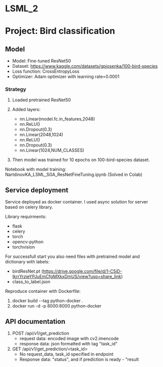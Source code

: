 # LSML_2

# Project: Bird classification

## Model
- Model: Fine-tuned ResNet50
- Dataset: https://www.kaggle.com/datasets/gpiosenka/100-bird-species
- Loss function: CrossEntropyLoss
- Optimizer: Adam optimizer with learning rate=0.0001

### Strategy
1. Loaded pretrained ResNet50
2. Added layers:
    - nn.Linear(model.fc.in_features,2048)
    - nn.ReLU()
    - nn.Dropout(0.3)
    - nn.Linear(2048,1024)
    - nn.ReLU()
    - nn.Dropout(0.3)
    - nn.Linear(1024,NUM_CLASSES)
 
3. Then model was trained for 10 epochs on 100-bird-species dataset.


Notebook with model training:  NartdinovKA_LSML_SGA_ResNetFineTuning.ipynb (Solved in Colab)

## Service deployment

Service deployed as docker container.
I used async solution for server based on celery library.


Library requirments: 
- flask
- celery
- torch
- opencv-python
- torchvision

For successfull start you also need files with pretrained model and dictionary with labels:
- birdResNet.pt (https://drive.google.com/file/d/1-C5iD-IkrrYrzieYPJuEmCfgMXkxDmUS/view?usp=share_link)
- class_to_label.json

Reproduce container with Dockerfile:
1. docker build --tag python-docker .
2. docker run -d -p 8000:8000 python-docker


## API documentation

1. POST /api/v1/get_prediction
    - request data: encoded image with cv2.imencode
    - response data: json formatted with tag "task_id"
2. GET /api/v1/get_prediction/<task_id>
    - No request_data, task_id specified in endpoint
    - Response data: "status", and if prediction is ready - "result


